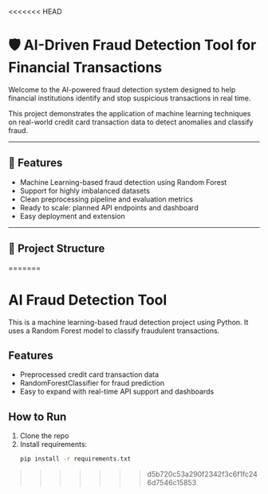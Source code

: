 <<<<<<< HEAD
# 🛡️ AI-Driven Fraud Detection Tool for Financial Transactions

Welcome to the AI-powered fraud detection system designed to help financial institutions identify and stop suspicious transactions in real time.

This project demonstrates the application of machine learning techniques on real-world credit card transaction data to detect anomalies and classify fraud.

---

## 📌 Features
- Machine Learning-based fraud detection using Random Forest
- Support for highly imbalanced datasets
- Clean preprocessing pipeline and evaluation metrics
- Ready to scale: planned API endpoints and dashboard
- Easy deployment and extension

---

## 📂 Project Structure
=======
# AI Fraud Detection Tool

This is a machine learning-based fraud detection project using Python. It uses a Random Forest model to classify fraudulent transactions.

## Features
- Preprocessed credit card transaction data
- RandomForestClassifier for fraud prediction
- Easy to expand with real-time API support and dashboards

## How to Run
1. Clone the repo
2. Install requirements:
   ```bash
   pip install -r requirements.txt
>>>>>>> d5b720c53a290f2342f3c6f1fc246d7546c15853
